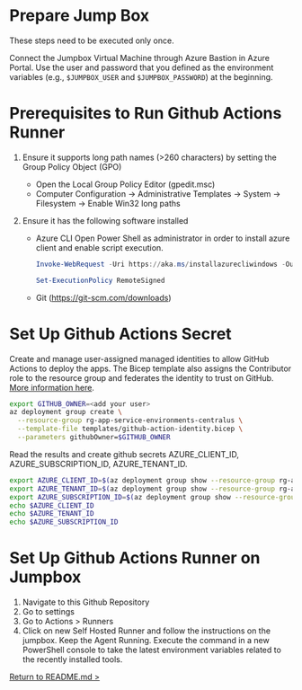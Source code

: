 # Prepare Jump Box

These steps need to be executed only once.

Connect the Jumpbox Virtual Machine through Azure Bastion in Azure Portal. Use the user and password that you defined as the environment variables (e.g., `$JUMPBOX_USER` and `$JUMPBOX_PASSWORD`) at the beginning.

# Prerequisites to Run Github Actions Runner

1. Ensure it supports long path names (>260 characters) by setting the Group Policy Object (GPO)
   - Open the Local Group Policy Editor (gpedit.msc)
   - Computer Configuration -> Administrative Templates -> System -> Filesystem -> Enable Win32 long paths
2. Ensure it has the following software installed

   - Azure CLI
   Open Power Shell as administrator in order to install azure client and enable script execution.

      ```powershell
      Invoke-WebRequest -Uri https://aka.ms/installazurecliwindows -OutFile .\AzureCLI.msi; Start-Process msiexec.exe -Wait -ArgumentList '/I AzureCLI.msi /quiet'; rm .\AzureCLI.msi

      Set-ExecutionPolicy RemoteSigned
      ```

   - Git (https://git-scm.com/downloads)

# Set Up Github Actions Secret

Create and manage user-assigned managed identities to allow GitHub Actions to deploy the apps. The Bicep template also assigns the Contributor role to the resource group and federates the identity to trust on GitHub. [More information here](https://learn.microsoft.com/azure/developer/github/connect-from-azure-openid-connect).

```bash
export GITHUB_OWNER=<add your user>
az deployment group create \
  --resource-group rg-app-service-environments-centralus \
  --template-file templates/github-action-identity.bicep \
  --parameters githubOwner=$GITHUB_OWNER
```

Read the results and create github secrets AZURE_CLIENT_ID, AZURE_SUBSCRIPTION_ID, AZURE_TENANT_ID.
```bash
export AZURE_CLIENT_ID=$(az deployment group show --resource-group rg-app-service-environments-centralus --name github-action-identity --query "properties.outputs.azureClientId.value" --output tsv)
export AZURE_TENANT_ID=$(az deployment group show --resource-group rg-app-service-environments-centralus --name github-action-identity --query "properties.outputs.azureTenantId.value" --output tsv)
export AZURE_SUBSCRIPTION_ID=$(az deployment group show --resource-group rg-app-service-environments-centralus --name github-action-identity --query "properties.outputs.azureSubscriptionId.value" --output tsv)
echo $AZURE_CLIENT_ID
echo $AZURE_TENANT_ID
echo $AZURE_SUBSCRIPTION_ID
```

# Set Up Github Actions Runner on Jumpbox

1. Navigate to this Github Repository
2. Go to settings
3. Go to Actions > Runners
4. Click on new Self Hosted Runner and follow the instructions on the jumpbox. Keep the Agent Running. Execute the command in a new PowerShell console to take the latest environment variables related to the recently installed tools.

[Return to README.md >](./README.md#publish-aspnet-core-web-api-and-function-applications)